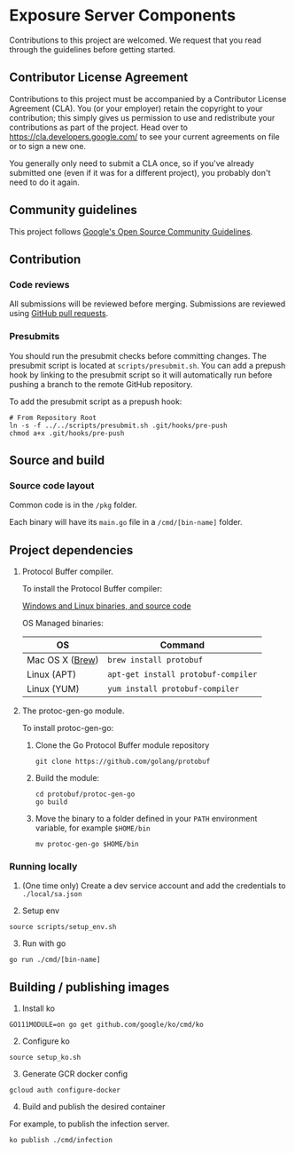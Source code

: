 # Exposure Server Components

Contributions to this project are welcomed. We request that you
read through the guidelines before getting started.

## Contributor License Agreement

Contributions to this project must be accompanied by a Contributor License
Agreement (CLA). You (or your employer) retain the copyright to your
contribution; this simply gives us permission to use and redistribute your
contributions as part of the project. Head over to
<https://cla.developers.google.com/> to see your current agreements on file or
to sign a new one.

You generally only need to submit a CLA once, so if you've already submitted one
(even if it was for a different project), you probably don't need to do it
again.

## Community guidelines

This project follows
[Google's Open Source Community Guidelines](https://opensource.google/conduct/).

## Contribution

### Code reviews

All submissions will be reviewed before merging. Submissions are reviewed using
[GitHub pull requests](https://help.github.com/articles/about-pull-requests/).

### Presubmits

You should run the presubmit checks before committing changes. The presubmit script
is located at `scripts/presubmit.sh`. You can add a prepush hook by linking to the
presubmit script so it will automatically run before pushing a branch to the remote
GitHub repository.

To add the presubmit script as a prepush hook:

```
# From Repository Root
ln -s -f ../../scripts/presubmit.sh .git/hooks/pre-push
chmod a+x .git/hooks/pre-push
```

## Source and build

### Source code layout

Common code is in the `/pkg` folder.

Each binary will have its `main.go` file in a `/cmd/[bin-name]` folder.

## Project dependencies

1. Protocol Buffer compiler.

    To install the Protocol Buffer compiler:

    [Windows and Linux binaries, and source code](https://github.com/protocolbuffers/protobuf/releases)

    OS Managed binaries:

    | OS       | Command                                            |
    |----------|----------------------------------------------------|
    | Mac OS X ([Brew](https://brew.sh/)) | `brew install protobuf` |
    | Linux (APT) | `apt-get install protobuf-compiler`             |
    | Linux (YUM) | `yum install protobuf-compiler`                 |

1. The protoc-gen-go module.

    To install protoc-gen-go:

    1. Clone the Go Protocol Buffer module repository

        ```
        git clone https://github.com/golang/protobuf
        ```

    1. Build the module:

        ```
        cd protobuf/protoc-gen-go
        go build
        ```

    1. Move the binary to a folder defined in your `PATH` environment variable, for example `$HOME/bin`

        ```
        mv protoc-gen-go $HOME/bin
        ```

### Running locally

1. (One time only) Create a dev service account and add the credentials to `./local/sa.json`

2. Setup env

```
source scripts/setup_env.sh
```

3. Run with go

```
go run ./cmd/[bin-name]
```

## Building / publishing images

1. Install ko

```
GO111MODULE=on go get github.com/google/ko/cmd/ko
```

2. Configure ko

```
source setup_ko.sh
```

3. Generate GCR docker config

```
gcloud auth configure-docker
```

4. Build and publish the desired container

For example, to publish the infection server.

```
ko publish ./cmd/infection
```
